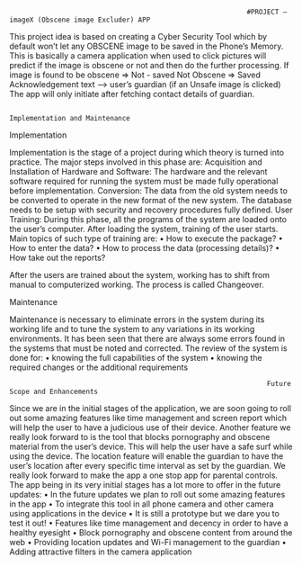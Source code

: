                                                                #PROJECT – imageX (Obscene image Excluder) APP 	

This project idea is based on creating a Cyber Security Tool which by default won’t let any OBSCENE image to be saved in the Phone’s Memory.
This is basically a camera application when used to click pictures will predict if the image is obscene or not and then do the further processing.
	  If image is found to be obscene => Not - saved
	                      Not Obscene => Saved
Acknowledgement text --> user’s guardian (if an Unsafe image is clicked)
The app will only initiate after fetching contact details of guardian.

	                                                                 Implementation and Maintenance

Implementation

Implementation is the stage of a project during which theory is turned into practice. The major steps involved in this phase are:
Acquisition and Installation of Hardware and Software: The hardware and the relevant software required for running the system must be made fully operational before implementation.
Conversion: The data from the old system needs to be converted to operate in the new format of the new system. The database needs to be setup with security and recovery procedures fully defined.
User Training: During this phase, all the programs of the system are loaded onto the user’s computer. After loading the system, training of the user starts. Main topics of such type of training are:
•	How to execute the package?
•	How to enter the data?
•	How to process the data (processing details)?
•	How take out the reports?

After the users are trained about the system, working has to shift from manual to computerized working. The process is called Changeover.

Maintenance

Maintenance is necessary to eliminate errors in the system during its working life and to tune the system to any variations in its working environments. It has been seen that there are always some errors found in the systems that must be noted and corrected. The review of the system is done for:
•	knowing the full capabilities of the system
•	knowing the required changes or the additional requirements

                                                                  	Future Scope and Enhancements

Since we are in the initial stages of the application, we are soon going to roll out some amazing features like time management and screen report which will help the user to have a judicious use of their device. Another feature we really look forward to is the tool that blocks pornography and obscene material from the user’s device.
This will help the user have a safe surf while using the device. The location feature will enable the guardian to have the user’s location after every specific time interval as set by the guardian. We really look forward to make the app a one stop app for parental controls.
The app being in its very initial stages has a lot more to offer in the future updates:
•	In the future updates we plan to roll out some amazing features in the app
•	To integrate this tool in all phone camera and other camera using applications in the device
•	It is still a prototype but we dare you to test it out!
•	Features like time management and decency in order to have a healthy eyesight
•	Block pornography and obscene content from around the web
•	Providing location updates and Wi-Fi management to the guardian
•	Adding attractive filters in the camera application
